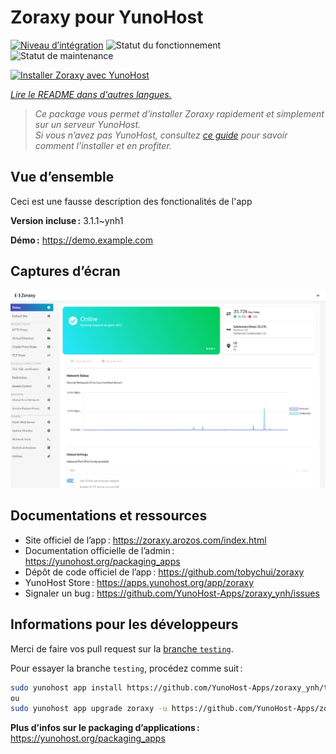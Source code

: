 <!--
Nota bene : ce README est automatiquement généré par <https://github.com/YunoHost/apps/tree/master/tools/readme_generator>
Il NE doit PAS être modifié à la main.
-->

# Zoraxy pour YunoHost

[![Niveau d’intégration](https://dash.yunohost.org/integration/zoraxy.svg)](https://ci-apps.yunohost.org/ci/apps/zoraxy/) ![Statut du fonctionnement](https://ci-apps.yunohost.org/ci/badges/zoraxy.status.svg) ![Statut de maintenance](https://ci-apps.yunohost.org/ci/badges/zoraxy.maintain.svg)

[![Installer Zoraxy avec YunoHost](https://install-app.yunohost.org/install-with-yunohost.svg)](https://install-app.yunohost.org/?app=zoraxy)

*[Lire le README dans d'autres langues.](./ALL_README.md)*

> *Ce package vous permet d’installer Zoraxy rapidement et simplement sur un serveur YunoHost.*  
> *Si vous n’avez pas YunoHost, consultez [ce guide](https://yunohost.org/install) pour savoir comment l’installer et en profiter.*

## Vue d’ensemble

Ceci est une fausse description des fonctionalités de l'app


**Version incluse :** 3.1.1~ynh1

**Démo :** <https://demo.example.com>

## Captures d’écran

![Capture d’écran de Zoraxy](./doc/screenshots/screenshot.png)

## Documentations et ressources

- Site officiel de l’app : <https://zoraxy.arozos.com/index.html>
- Documentation officielle de l’admin : <https://yunohost.org/packaging_apps>
- Dépôt de code officiel de l’app : <https://github.com/tobychui/zoraxy>
- YunoHost Store : <https://apps.yunohost.org/app/zoraxy>
- Signaler un bug : <https://github.com/YunoHost-Apps/zoraxy_ynh/issues>

## Informations pour les développeurs

Merci de faire vos pull request sur la [branche `testing`](https://github.com/YunoHost-Apps/zoraxy_ynh/tree/testing).

Pour essayer la branche `testing`, procédez comme suit :

```bash
sudo yunohost app install https://github.com/YunoHost-Apps/zoraxy_ynh/tree/testing --debug
ou
sudo yunohost app upgrade zoraxy -u https://github.com/YunoHost-Apps/zoraxy_ynh/tree/testing --debug
```

**Plus d’infos sur le packaging d’applications :** <https://yunohost.org/packaging_apps>
